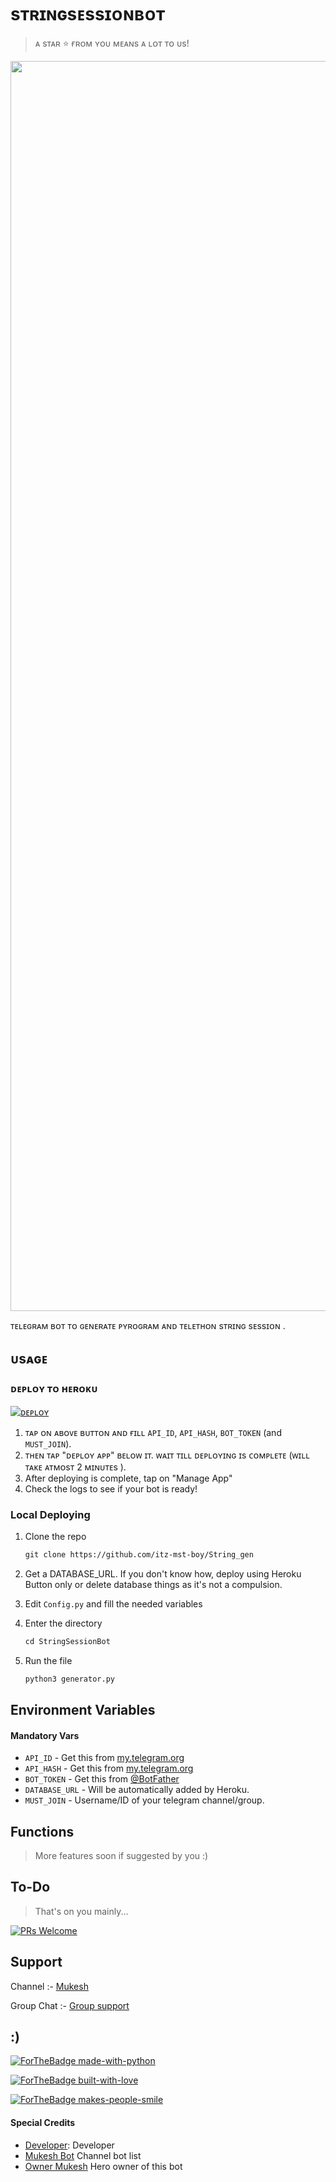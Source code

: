 # sᴛʀɪɴɢsᴇssɪᴏɴʙᴏᴛ 



> ᴀ sᴛᴀʀ  ⭐ ғʀᴏᴍ  ʏᴏᴜ ᴍᴇᴀɴs ᴀ ʟᴏᴛ ᴛᴏ  ᴜs!

<p align="center"><a href="https://www.github.com/itz-mst-boy"><img src="https://telegra.ph/file/7fa9017265d3d6f51d191.jpg" width="2000"></a></p>

ᴛᴇʟᴇɢʀᴀᴍ  ʙᴏᴛ  ᴛᴏ  ɢᴇɴᴇʀᴀᴛᴇ ᴘʏʀᴏɢʀᴀᴍ  ᴀɴᴅ ᴛᴇʟᴇᴛʜᴏɴ  sᴛʀɪɴɢ  sᴇssɪᴏɴ .


## ᴜsᴀɢᴇ 

### ᴅᴇᴘʟᴏʏ  ᴛᴏ  ʜᴇʀᴏᴋᴜ 

[![ᴅᴇᴘʟᴏʏ](https://www.herokucdn.com/deploy/button.svg)](https://heroku.com/deploy?template=https://github.com/itz-mst-boy/StringSessionBot)

1. ᴛᴀᴘ  ᴏɴ  ᴀʙᴏᴠᴇ  ʙᴜᴛᴛᴏɴ  ᴀɴᴅ  ғɪʟʟ  `API_ID`, `API_HASH`, `BOT_TOKEN` (and `MUST_JOIN`).
2. ᴛʜᴇɴ  ᴛᴀᴘ  "ᴅᴇᴘʟᴏʏ  ᴀᴘᴘ" ʙᴇʟᴏᴡ  ɪᴛ. ᴡᴀɪᴛ ᴛɪʟʟ ᴅᴇᴘʟᴏʏɪɴɢ ɪs ᴄᴏᴍᴘʟᴇᴛᴇ (ᴡɪʟʟ ᴛᴀᴋᴇ ᴀᴛᴍᴏsᴛ 2 ᴍɪɴᴜᴛᴇs ).
3. After deploying is complete, tap on "Manage App"
4. Check the logs to see if your bot is ready!

### Local Deploying

1. Clone the repo
   ```markdown
   git clone https://github.com/itz-mst-boy/String_gen
   ```
2. Get a DATABASE_URL. If you don't know how, deploy using Heroku Button only or delete database things as it's not a compulsion.
   
3. Edit `Config.py` and fill the needed variables

4. Enter the directory
   ```markdown
   cd StringSessionBot
   ```
5. Run the file
   ```markdown
   python3 generator.py
   ```

## Environment Variables

#### Mandatory Vars

- `API_ID` - Get this from [my.telegram.org](https://my.telegram.org/auth)
- `API_HASH` - Get this from [my.telegram.org](https://my.telegram.org/auth)
- `BOT_TOKEN` - Get this from [@BotFather](https://t.me/BotFather)
- `DATABASE_URL` - Will be automatically added by Heroku.
- `MUST_JOIN` - Username/ID of your telegram channel/group.

## Functions

> More features soon if suggested by you :)

## To-Do

> That's on you mainly...

[![PRs Welcome](https://img.shields.io/badge/PRs-welcome-brightgreen.svg?style=flat-square)](http://makeapullrequest.com)


## Support

Channel :- [Mukesh](https://t.me/mr_sukkun)

Group Chat :- [Group support](https://t.me/friend_warriors)

## :)

[![ForTheBadge made-with-python](http://ForTheBadge.com/images/badges/made-with-python.svg)](https://www.python.org/)

[![ForTheBadge built-with-love](http://ForTheBadge.com/images/badges/built-with-love.svg)](https://github.com/itz-mst-boy/String_gen) 

[![ForTheBadge makes-people-smile](http://ForTheBadge.com/images/badges/makes-people-smile.svg)](https://github.com/itz-mst-boy/String_gen)

#### Special Credits
- [Developer](http://github.com/itz-mst-boy):  Developer
- [Mukesh Bot](http://t.me/mr_sukkun) Channel bot list
- [Owner Mukesh](http://t.me/itz_mst_boy) Hero owner of this bot
